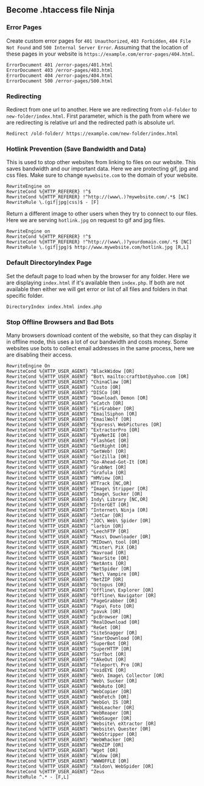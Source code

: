 ## Become .htaccess file Ninja

### Error Pages
Create custom error pages for `401 Unauthorized`, `403 Forbidden`, `404 File Not Found` and `500 Internal Server Error`.
Assuming that the location of these pages in your website is `https://example.com/error-pages/404.html`.
```
ErrorDocument 401 /error-pages/401.html
ErrorDocument 403 /error-pages/403.html
ErrorDocument 404 /error-pages/404.html
ErrorDocument 500 /error-pages/500.html
```

### Redirecting
Redirect from one url to another. Here we are redirecting from `old-folder` to `new-folder/index.html`.
First parameter, which is the path from where we are redirecting is relative url and the redirected path is absolute url.
`````
Redirect /old-folder/ https://example.com/new-folder/index.html
`````

### Hotlink Prevention (Save Bandwidth and Data)
This is used to stop other websites from linking to files on our website. This saves bandwidth and our important data.
Here we are protecting gif, jpg and css files. Make sure to change `mywebsite.com` to the domain of your website.
```
RewriteEngine on
RewriteCond %{HTTP_REFERER} !^$
RewriteCond %{HTTP_REFERER} !^http://(www\.)?mywebsite.com/.*$ [NC]
RewriteRule \.(gif|jpg|css)$ - [F]
```

Return a different image to other users when they try to connect to our files.
Here we are serving `hotlink.jpg` on request to gif and jpg files.
```
RewriteEngine on
RewriteCond %{HTTP_REFERER} !^$
RewriteCond %{HTTP_REFERER} !^http://(www\.)?yourdomain.com/.*$ [NC]
RewriteRule \.(gif|jpg)$ http://www.mywebsite.com/hotlink.jpg [R,L]
```

### Default DirectoryIndex Page
Set the default page to load when by the browser for any folder.
Here we are displaying `index.html` if it's available then `index.php`.
If both are not available then either we will get error or list of all files and folders in that specific folder.
```
DirectoryIndex index.html index.php
```

### 


### Stop Offline Browsers and Bad Bots
Many browsers download content of the website, so that they can display it in offline mode, this uses a lot of our bandwidth and costs money.
Some websites use bots to collect email addresses in the same process, here we are disabling their access.
```
RewriteEngine On
RewriteCond %{HTTP_USER_AGENT} ^BlackWidow [OR]
RewriteCond %{HTTP_USER_AGENT} ^Bot\ mailto:craftbot@yahoo.com [OR]
RewriteCond %{HTTP_USER_AGENT} ^ChinaClaw [OR]
RewriteCond %{HTTP_USER_AGENT} ^Custo [OR]
RewriteCond %{HTTP_USER_AGENT} ^DISCo [OR]
RewriteCond %{HTTP_USER_AGENT} ^Download\ Demon [OR]
RewriteCond %{HTTP_USER_AGENT} ^eCatch [OR]
RewriteCond %{HTTP_USER_AGENT} ^EirGrabber [OR]
RewriteCond %{HTTP_USER_AGENT} ^EmailSiphon [OR]
RewriteCond %{HTTP_USER_AGENT} ^EmailWolf [OR]
RewriteCond %{HTTP_USER_AGENT} ^Express\ WebPictures [OR]
RewriteCond %{HTTP_USER_AGENT} ^ExtractorPro [OR]
RewriteCond %{HTTP_USER_AGENT} ^EyeNetIE [OR]
RewriteCond %{HTTP_USER_AGENT} ^FlashGet [OR]
RewriteCond %{HTTP_USER_AGENT} ^GetRight [OR]
RewriteCond %{HTTP_USER_AGENT} ^GetWeb! [OR]
RewriteCond %{HTTP_USER_AGENT} ^Go!Zilla [OR]
RewriteCond %{HTTP_USER_AGENT} ^Go-Ahead-Got-It [OR]
RewriteCond %{HTTP_USER_AGENT} ^GrabNet [OR]
RewriteCond %{HTTP_USER_AGENT} ^Grafula [OR]
RewriteCond %{HTTP_USER_AGENT} ^HMView [OR]
RewriteCond %{HTTP_USER_AGENT} HTTrack [NC,OR]
RewriteCond %{HTTP_USER_AGENT} ^Image\ Stripper [OR]
RewriteCond %{HTTP_USER_AGENT} ^Image\ Sucker [OR]
RewriteCond %{HTTP_USER_AGENT} Indy\ Library [NC,OR]
RewriteCond %{HTTP_USER_AGENT} ^InterGET [OR]
RewriteCond %{HTTP_USER_AGENT} ^Internet\ Ninja [OR]
RewriteCond %{HTTP_USER_AGENT} ^JetCar [OR]
RewriteCond %{HTTP_USER_AGENT} ^JOC\ Web\ Spider [OR]
RewriteCond %{HTTP_USER_AGENT} ^larbin [OR]
RewriteCond %{HTTP_USER_AGENT} ^LeechFTP [OR]
RewriteCond %{HTTP_USER_AGENT} ^Mass\ Downloader [OR]
RewriteCond %{HTTP_USER_AGENT} ^MIDown\ tool [OR]
RewriteCond %{HTTP_USER_AGENT} ^Mister\ PiX [OR]
RewriteCond %{HTTP_USER_AGENT} ^Navroad [OR]
RewriteCond %{HTTP_USER_AGENT} ^NearSite [OR]
RewriteCond %{HTTP_USER_AGENT} ^NetAnts [OR]
RewriteCond %{HTTP_USER_AGENT} ^NetSpider [OR]
RewriteCond %{HTTP_USER_AGENT} ^Net\ Vampire [OR]
RewriteCond %{HTTP_USER_AGENT} ^NetZIP [OR]
RewriteCond %{HTTP_USER_AGENT} ^Octopus [OR]
RewriteCond %{HTTP_USER_AGENT} ^Offline\ Explorer [OR]
RewriteCond %{HTTP_USER_AGENT} ^Offline\ Navigator [OR]
RewriteCond %{HTTP_USER_AGENT} ^PageGrabber [OR]
RewriteCond %{HTTP_USER_AGENT} ^Papa\ Foto [OR]
RewriteCond %{HTTP_USER_AGENT} ^pavuk [OR]
RewriteCond %{HTTP_USER_AGENT} ^pcBrowser [OR]
RewriteCond %{HTTP_USER_AGENT} ^RealDownload [OR]
RewriteCond %{HTTP_USER_AGENT} ^ReGet [OR]
RewriteCond %{HTTP_USER_AGENT} ^SiteSnagger [OR]
RewriteCond %{HTTP_USER_AGENT} ^SmartDownload [OR]
RewriteCond %{HTTP_USER_AGENT} ^SuperBot [OR]
RewriteCond %{HTTP_USER_AGENT} ^SuperHTTP [OR]
RewriteCond %{HTTP_USER_AGENT} ^Surfbot [OR]
RewriteCond %{HTTP_USER_AGENT} ^tAkeOut [OR]
RewriteCond %{HTTP_USER_AGENT} ^Teleport\ Pro [OR]
RewriteCond %{HTTP_USER_AGENT} ^VoidEYE [OR]
RewriteCond %{HTTP_USER_AGENT} ^Web\ Image\ Collector [OR]
RewriteCond %{HTTP_USER_AGENT} ^Web\ Sucker [OR]
RewriteCond %{HTTP_USER_AGENT} ^WebAuto [OR]
RewriteCond %{HTTP_USER_AGENT} ^WebCopier [OR]
RewriteCond %{HTTP_USER_AGENT} ^WebFetch [OR]
RewriteCond %{HTTP_USER_AGENT} ^WebGo\ IS [OR]
RewriteCond %{HTTP_USER_AGENT} ^WebLeacher [OR]
RewriteCond %{HTTP_USER_AGENT} ^WebReaper [OR]
RewriteCond %{HTTP_USER_AGENT} ^WebSauger [OR]
RewriteCond %{HTTP_USER_AGENT} ^Website\ eXtractor [OR]
RewriteCond %{HTTP_USER_AGENT} ^Website\ Quester [OR]
RewriteCond %{HTTP_USER_AGENT} ^WebStripper [OR]
RewriteCond %{HTTP_USER_AGENT} ^WebWhacker [OR]
RewriteCond %{HTTP_USER_AGENT} ^WebZIP [OR]
RewriteCond %{HTTP_USER_AGENT} ^Wget [OR]
RewriteCond %{HTTP_USER_AGENT} ^Widow [OR]
RewriteCond %{HTTP_USER_AGENT} ^WWWOFFLE [OR]
RewriteCond %{HTTP_USER_AGENT} ^Xaldon\ WebSpider [OR]
RewriteCond %{HTTP_USER_AGENT} ^Zeus
RewriteRule ^.* - [F,L]
```

